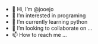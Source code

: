 - 👋 Hi, I’m @jooejo
- 👀 I’m interested in programing
- 🌱 I’m currently learning python 
- 💞️ I’m looking to collaborate on ...
- 📫 How to reach me ...

<!---
jooejo/jooejo is a ✨ special ✨ repository because its `README.md` (this file) appears on your GitHub profile.
You can click the Preview link to take a look at your changes.
--->
